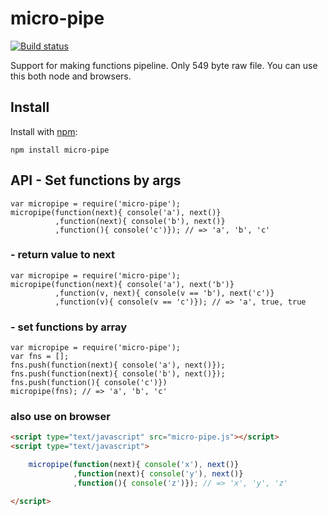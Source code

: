 # micro-pipe
  
[![Build status](https://travis-ci.org/ystskm/micro-pipe-js.png)](https://travis-ci.org/ystskm/micro-pipe-js)  
  
Support for making functions pipeline. Only 549 byte raw file.
You can use this both node and browsers.

## Install

Install with [npm](http://npmjs.org/):

    npm install micro-pipe
    
## API - Set functions by args

    var micropipe = require('micro-pipe');
    micropipe(function(next){ console('a'), next()}
              ,function(next){ console('b'), next()}
              ,function(){ console('c')}); // => 'a', 'b', 'c'

### - return value to next

    var micropipe = require('micro-pipe');
    micropipe(function(next){ console('a'), next('b')}
              ,function(v, next){ console(v == 'b'), next('c')}
              ,function(v){ console(v == 'c')}); // => 'a', true, true

### - set functions by array

    var micropipe = require('micro-pipe');
    var fns = [];
    fns.push(function(next){ console('a'), next()});
    fns.push(function(next){ console('b'), next()});
    fns.push(function(){ console('c')})
    micropipe(fns); // => 'a', 'b', 'c'

### also use on browser

```html
<script type="text/javascript" src="micro-pipe.js"></script>
<script type="text/javascript">

    micropipe(function(next){ console('x'), next()}
              ,function(next){ console('y'), next()}
              ,function(){ console('z')}); // => 'x', 'y', 'z'

</script>
```
